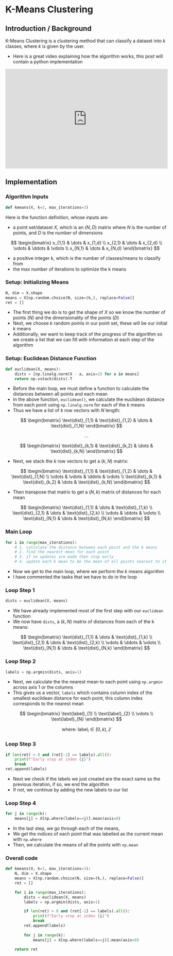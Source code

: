 # K-Means Clustering
## Introduction / Background

K-Means Clustering is a clustering method that can classify a dataset into $k$ classes, where $k$ is given by the user.

- Here is a great video explaining how the algorithm works, this post will contain a python implementation
<iframe width="100%" height="310px" src="https://www.youtube.com/embed/4b5d3muPQmA" title="YouTube video player" frameborder="0" allow="accelerometer; autoplay; clipboard-write; encrypted-media; gyroscope; picture-in-picture" allowfullscreen></iframe>


## Implementation

### Algorithm Inputs

```py
def kmeans(X, k=3, max_iterations=3)
```

Here is the function definition, whose inputs are:

- a point set/dataset $X$, which is an $(N, D)$ matrix where $N$ is the number of points, and $D$ is the number of dimensions

$$
\begin{bmatrix}
    x_{1,1} & \dots  & x_{1,d} \\
    x_{2,1} & \dots  & x_{2,d} \\
    \vdots  & \ddots & \vdots \\
    x_{N,1} & \dots  & x_{N,d}
\end{bmatrix}
$$

- a positive integer $k$, which is the number of classes/means to classify from
- the max number of iterations to optimize the k means

### Setup: Initializing Means
```py
N, dim = X.shape
means = X[np.random.choice(N, size=(k,), replace=False)]
ret = []
```

- The first thing we do is to get the shape of $X$ so we know the number of points ($N$) and the dimensionality of the points ($D$)
- Next, we choose $k$ random points in our point set, these will be our initial $k$ means
- Additionally, we want to keep track of the progress of the algorithm so we create a list that we can fill with information at each step of the algorithm

### Setup: Euclidean Distance Function
```py
def euclidean(X, means):
    dists = [np.linalg.norm(X - a, axis=1) for a in means]
    return np.vstack(dists).T
```

- Before the main loop, we must define a function to calculate the distances between all points and each mean
- In the above function, ```euclidean()```, we calculate the euclidean distance from each point using ```np.linalg.norm``` for each of the $k$ means
- Thus we have a list of $k$ row vectors with $N$ length:

$$
\begin{bmatrix}
    \text{dist}_{1,1} & \text{dist}_{1,2} & \dots & \text{dist}_{1,N}
\end{bmatrix}
$$

$$
\dots 
$$

$$
\begin{bmatrix}
    \text{dist}_{k,1} & \text{dist}_{k,2} & \dots & \text{dist}_{k,N}
\end{bmatrix}
$$

- Next, we stack the $k$ row vectors to get a $(k, N)$ matrix:

$$
\begin{bmatrix}
    \text{dist}_{1,1} & \text{dist}_{1,2} & \dots  & \text{dist}_{1,N} \\
    \vdots            & \vdots            & \ddots & \vdots \\
    \text{dist}_{k,1} & \text{dist}_{k,2} & \dots  & \text{dist}_{k,N}
\end{bmatrix}
$$

- Then transpose that matrix to get a $(N, k)$ matrix of distances for each mean

$$
\begin{bmatrix}
    \text{dist}_{1,1} & \dots  & \text{dist}_{1,k} \\
    \text{dist}_{2,1} & \dots  & \text{dist}_{2,k} \\
    \vdots            & \ddots & \vdots \\
    \text{dist}_{N,1} & \dots  & \text{dist}_{N,k}
\end{bmatrix}
$$


### Main Loop
```py
for i in range(max_iterations):
    # 1. calculate the distance between each point and the k means
    # 2. find the nearest mean for each point
    # 3. if no updates are made then stop early
    # 4. update each k mean to be the mean of all points nearest to it
```

- Now we get to the main loop, where we perform the $k$ means algorithm
- I have commented the tasks that we have to do in the loop

### Loop Step 1
```py
dists = euclidean(X, means)
```

- We have already implemented most of the first step with our ```euclidean``` function
- We now have ```dists```, a $(k, N)$ matrix of distances from each of the k means:

$$
\begin{bmatrix}
    \text{dist}_{1,1} & \dots  & \text{dist}_{1,k} \\
    \text{dist}_{2,1} & \dots  & \text{dist}_{2,k} \\
    \vdots            & \ddots & \vdots \\
    \text{dist}_{N,1} & \dots  & \text{dist}_{N,k}
\end{bmatrix}
$$

### Loop Step 2
```py
labels = np.argmin(dists, axis=1)
```

- Next, we calculate the the nearest mean to each point using ```np.argmin``` across axis 1 or the columns 
- This gives us a vector, ```labels``` which contains column index of the smallest euclidean distance for each point, this column index corresponds to the nearest mean

$$
\begin{bmatrix}
    \text{label}_{1} \\
    \text{label}_{2} \\
    \vdots \\
    \text{label}_{N}
\end{bmatrix}
$$

$$
\text{where: } \text{ label}_{i} \in [0, k), \mathbb{Z}
$$


### Loop Step 3
```py
if len(ret) > 0 and (ret[-1] == labels).all():
    print(f"Early stop at index {i}")
    break
ret.append(labels)
```

- Next we check if the labels we just created are the exact same as the previous iteration, if so, we end the algorithm
- If not, we continue by adding the new labels to our list


### Loop Step 4
```py
for j in range(k):
    means[j] = X[np.where(labels==j)].mean(axis=0)
```

- In the last step, we go through each of the means,
- We get the indices of each point that was labelled as the current mean with ```np.where```
- Then, we calculate the means of all the points with ```np.mean```

### Overall code

```py
def kmeans(X, k=3, max_iterations=3):
    N, dim = X.shape
    means = X[np.random.choice(N, size=(k,), replace=False)]
    ret = []

    for i in range(max_iterations):
        dists = euclidean(X, means)
        labels = np.argmin(dists, axis=1)

        if len(ret) > 0 and (ret[-1] == labels).all():
            print(f"Early stop at index {i}")
            break
        ret.append(labels)
        
        for j in range(k):
            means[j] = X[np.where(labels==j)].mean(axis=0)
    
    return ret
```
